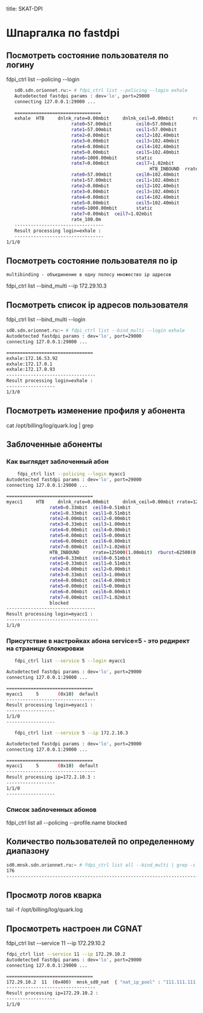 title: SKAT-DPI

# Шпаргалка по fastdpi


##  Посмотреть состояние пользователя по логину
   fdpi_ctrl list --policing --login <username>
```bash
   sd0.sdn.orionnet.ru:~ # fdpi_ctrl list --policing --login exhale
   Autodetected fastdpi params : dev='lo', port=29000
   connecting 127.0.0.1:29000 ...
  
   ================================
   exhale  HTB     dnlnk_rate=0.00mbit     dnlnk_ceil=0.00mbit       rrate=14719875(117.76mbit)  rburst=7359937(58.88mbit)       rceil=14719875(117.76mbit)      rcburst=7359937(58.88mbit)      
                        rate0=57.00mbit         ceil0=57.00mbit      
                        rate1=57.00mbit         ceil1=57.00mbit      
                        rate2=0.00mbit          ceil2=102.40mbit     
                        rate3=0.00mbit          ceil3=102.40mbit        
                        rate4=0.00mbit          ceil4=102.40mbit        
                        rate5=0.00mbit          ceil5=102.40mbit        
                        rate6=1000.00mbit       static                
                        rate7=0.00mbit          ceil7=1.02mbit       
                                                     HTB_INBOUND  rrate=14719875(117.76mbit)      rburst=7359937(58.88mbit)       rceil=14719875(117.76mbit)      rcburst=7359937(58.88mbit)      
                        rate0=57.00mbit         ceil0=102.40mbit        
                        rate1=57.00mbit         ceil1=102.40mbit    
                        rate2=0.00mbit          ceil2=102.40mbit        
                        rate3=0.00mbit          ceil3=102.40mbit        
                        rate4=0.00mbit          ceil4=102.40mbit        
                        rate5=0.00mbit          ceil5=102.40mbit        
                        rate6=1000.00mbit       static                
                        rate7=0.00mbit  ceil7=1.02mbit  
                        rate_100.0m
   ---------------------------------
   Result processing login=exhale :
   ---------------------------------
1/1/0
```

##  Посмотреть состояние пользователя по ip
    multibinding - объединение в одну полосу множество ip адресов

   fdpi_ctrl list --bind_multi --ip 172.29.10.3


## Посмотреть список ip адресов пользователя
   fdpi_ctrl list --bind_multi --login <username>

```bash
sd0.sdn.orionnet.ru:~ # fdpi_ctrl list --bind_multi --login exhale
Autodetected fastdpi params : dev='lo', port=29000
connecting 127.0.0.1:29000 ...

================================
exhale:172.16.53.92
exhale:172.17.0.1
exhale:172.17.0.93
---------------------------------
Result processing login=exhale :
------------------
1/3/0
```

## Посмотреть изменение профиля у абонента
  cat /opt/billing/log/quark.log | grep <username>

## Заблоченные абоненты

### Как выглядет заблоченный абон

```bash
    fdpi_ctrl list --policing --login myacc1
Autodetected fastdpi params : dev='lo', port=29000
connecting 127.0.0.1:29000 ...

================================
myacc1     HTB     dnlnk_rate=0.00mbit     dnlnk_ceil=0.00mbit rrate=125000(1.00mbit)      rburst=62500(0.50mbit)  rceil=125000(1.00mbit)  rcburst=62500(0.50mbit) 
                rate0=0.33mbit  ceil0=0.51mbit  
                rate1=0.33mbit  ceil1=0.51mbit  
                rate2=0.00mbit  ceil2=0.00mbit  
                rate3=0.33mbit  ceil3=1.00mbit  
                rate4=0.00mbit  ceil4=0.00mbit  
                rate5=0.00mbit  ceil5=0.00mbit  
                rate6=0.00mbit  ceil6=0.00mbit  
                rate7=0.00mbit  ceil7=1.02mbit  
                HTB_INBOUND     rrate=125000(1.00mbit)  rburst=62500(0.50mbit)       rceil=125000(1.00mbit)  rcburst=62500(0.50mbit) 
                rate0=0.33mbit  ceil0=0.51mbit  
                rate1=0.33mbit  ceil1=0.51mbit  
                rate2=0.00mbit  ceil2=0.00mbit  
                rate3=0.33mbit  ceil3=1.00mbit  
                rate4=0.00mbit  ceil4=0.00mbit  
                rate5=0.00mbit  ceil5=0.00mbit  
                rate6=0.00mbit  ceil6=0.00mbit  
                rate7=0.00mbit  ceil7=1.02mbit  
                blocked
---------------------------------
Result processing login=myacc1 :
----------------------------------
1/1/0
```

### Присутствие в настройках абона service=5 - это редирект на страницу блокировки

```bash
   fdpi_ctrl list --service 5 --login myacc1

Autodetected fastdpi params : dev='lo', port=29000
connecting 127.0.0.1:29000 ...

================================
myacc1     5       (0x10)  default
---------------------------------
Result processing login=myacc1 :
------------------
1/1/0
------------------
```

```bash
   fdpi_ctrl list --service 5 --ip 172.2.10.3

Autodetected fastdpi params : dev='lo', port=29000
connecting 127.0.0.1:29000 ...

================================
myacc1     5       (0x10)  default
---------------------------------
Result processing ip=172.2.10.3 :
------------------
1/1/0
------------------
```

### Список заблоченных абонов
   fdpi_ctrl list all --policing --profile.name blocked

## Количество пользователей по определенному диапазону
```bash
sd0.mnsk.sdn.orionnet.ru:~ # fdpi_ctrl list all --bind_multi | grep -c 172.29
176
--------------------------------------------------------------------------------------------------------
```


## Просмотр логов кварка
  tail -f /opt/billing/log/quark.log

## Просмотреть настроен ли CGNAT
fdpi_ctrl list --service 11 --ip 172.29.10.2

```bash
fdpi_ctrl list --service 11 --ip 172.29.10.2
Autodetected fastdpi params : dev='lo', port=29000
connecting 127.0.0.1:29000 ...

================================
172.29.10.2  11  (0x400)  mnsk_sd0_nat  { "nat_ip_pool" : "111.111.111.0/25", "nat_tcp_max_sessions" : 2000, "nat_udp_max_sessions" : 2000, "nat_type" : 0 }
---------------------------------
Result processing ip=172.29.10.2 : 
------------------
1/1/0
```

